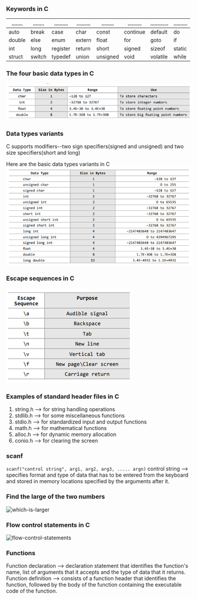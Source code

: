 ### Keywords in C
| ........  | ........  | ..........  | .......... | .........  | ..........  | .............  | .......... |
| --------  | --------  | ----------  | ---------  | ---------  | ----------  | -------------  | ---------- |
| auto      |  break    |   case      |   char     |   const    |  continue   |     default    |     do     |
| double    |  else     |   enum      |  extern    |  float     |  for        |     goto       |     if     |
| int       |  long     |   register  |  return    |  short     |  signed     |     sizeof     |     static |
| struct    |  switch   |   typedef   |  union     |  unsigned  |  void       |     volatile   |     while  |


### The four basic data types in C
![basic data types in C](media/image.png)

### Data types variants
C supports modifiers--two sign specifiers(signed and unsigned) and two size specifiers(short and long)

Here are the basic data types variants in C
![data types variants](media/image-1.png)

### Escape sequences in C
![escape sequences in C](media/image-2.png)

### Examples of standard header files in C
1. string.h --> for string handling operations
2. stdlib.h --> for some miscellaneous functions
3. stdio.h --> for standardized input and output functions
4. math.h --> for mathematical functions
5. alloc.h --> for dynamic memory allocation
6. conio.h --> for clearing the screen

### scanf
```scanf("control string", arg1, arg2, arg3, ..... argn)```
control string --> specifies format and type of data that has to be entered from the keyboard and stored in memory locations specified by the arguments after it.

### Find the large of the two numbers
![which-is-larger](media/image-3.png)

### Flow control statements in C
![flow-control-statements](media/image-4.png)

### Functions
Function declaration --> declaration statement that identifies the function's name, list of arguments that it accepts and the type of data that it returns.  
Function definition --> consists of a function header that identifies the function, followed by the body of the function containing the executable code of the function. 

